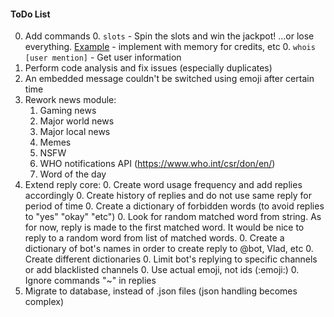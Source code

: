 #### ToDo List
0. Add commands
   0. `slots` - Spin the slots and win the jackpot! ...or lose everything. [Example](https://www.javacodegeeks.com/2014/08/programming-a-simple-slot-machine-game-using-java.html) - implement with memory for credits, etc
   0. `whois [user mention]` - Get user information
0. Perform code analysis and fix issues (especially duplicates)
0. An embedded message couldn't be switched using emoji after certain time
0. Rework news module:
    1. Gaming news
    3. Major world news
    4. Major local news
    5. Memes
    6. NSFW
    7. WHO notifications API (https://www.who.int/csr/don/en/)
    8. Word of the day
0. Extend reply core:
    0. Create word usage frequency and add replies accordingly
    0. Create history of replies and do not use same reply for period of time
    0. Create a dictionary of forbidden words (to avoid replies to "yes" "okay" "etc")
    0. Look for random matched word from string. As for now, reply is made to the first matched word. It would be nice to reply to a random word from list of matched words.
    0. Create a dictionary of bot's names in order to create reply to @bot, Vlad, etc
    0. Create different dictionaries
    0. Limit bot's replying to specific channels or add blacklisted channels
    0. Use actual emoji, not ids (:emoji:)
    0. Ignore commands "~" in replies
0. Migrate to database, instead of .json files (json handling becomes complex)